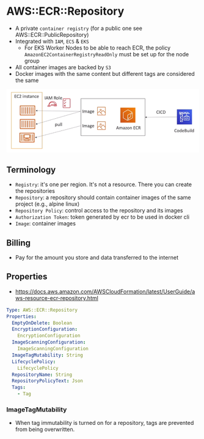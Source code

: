 # AWS::ECR::Repository

- A private `container registry` (for a public one see AWS::ECR::PublicRepository)
- Integrated with `IAM`, `ECS` & `EKS`
  - For EKS Worker Nodes to be able to reach ECR, the policy `AmazonEC2ContainerRegistryReadOnly` must be set up for the node group
- All container images are backed by `S3`
- Docker images with the same content but different tags are considered the same

![ECR](.images/ecr.png)

## Terminology

- `Registry`: it's one per region. It's not a resource. There you can create the repositories
- `Repository`: a repository should contain container images of the same project (e.g., alpine linux)
- `Repository Policy`: control access to the repository and its images
- `Authorization Token`: token generated by ecr to be used in docker cli
- `Image`: container images

## Billing

- Pay for the amount you store and data transferred to the internet

## Properties

- <https://docs.aws.amazon.com/AWSCloudFormation/latest/UserGuide/aws-resource-ecr-repository.html>

```yaml
Type: AWS::ECR::Repository
Properties:
  EmptyOnDelete: Boolean
  EncryptionConfiguration:
    EncryptionConfiguration
  ImageScanningConfiguration:
    ImageScanningConfiguration
  ImageTagMutability: String
  LifecyclePolicy:
    LifecyclePolicy
  RepositoryName: String
  RepositoryPolicyText: Json
  Tags:
    - Tag
```

### ImageTagMutability

- When tag immutability is turned on for a repository, tags are prevented from being overwritten.
